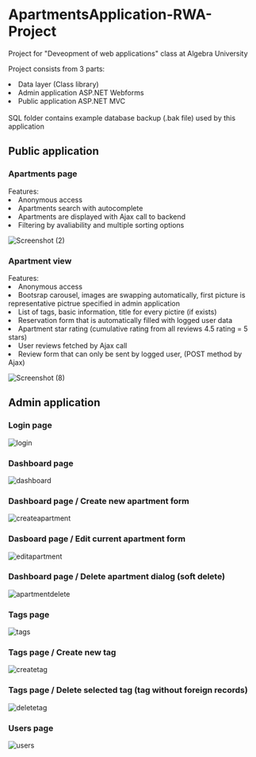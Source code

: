 # ApartmentsApplication-RWA-Project
Project for "Deveopment of web applications" class at Algebra University

Project consists from 3 parts:
  <li>Data layer (Class library)</li>
  <li>Admin application ASP.NET Webforms</li>
  <li>Public application ASP.NET MVC</li>
  
  </br>
 SQL folder contains example database backup (.bak file) used by this application
  
  <h2>Public application</h2>
  </hr>
  
  <h3>Apartments page</h3>
  Features:
  <li>Anonymous access</li>
  <li>Apartments search with autocomplete</li>
  <li>Apartments are displayed with Ajax call to backend</li>
  <li>Filtering by avaliability and multiple sorting options</li>
  
  
  
  ![Screenshot (2)](https://user-images.githubusercontent.com/67825601/176955088-d8b4377e-8203-4071-9de4-5656a458282b.png)

  <h3>Apartment view</h3>
  Features:
  <li>Anonymous access</li>
  <li>Bootsrap carousel, images are swapping automatically, first picture is representative pictrue specified in admin application</li>
  <li>List of tags, basic information, title for every pictire (if exists)</li>
  <li>Reservation form that is automatically filled with logged user data</li>
  <li>Apartment star rating (cumulative rating from all reviews 4.5 rating = 5 stars)</li>
  <li>User reviews fetched by Ajax call</li>
  <li>Review form that can only be sent by logged user, (POST method by Ajax)</li>
  
  ![Screenshot (8)](https://user-images.githubusercontent.com/67825601/176955513-59415d7e-9997-4708-b14b-8225e8288ede.png)

  
  <h2>Admin application</h2>
  </hr>
 <h3>Login page</h3>
 
  ![login](https://user-images.githubusercontent.com/67825601/173871726-f4c2a086-341b-4abc-8abf-329002a1dbc8.png)

  <h3>Dashboard page</h3>
  
  ![dashboard](https://user-images.githubusercontent.com/67825601/173867409-a6c46742-dda3-4c36-996a-4ff179b68e95.png)
  
  <h3>Dashboard page / Create new apartment form</h3>
  
![createapartment](https://user-images.githubusercontent.com/67825601/173867965-6c05ac01-474e-4f18-9d25-65d31690f556.png)

  <h3>Dasboard page / Edit current apartment form</h3>
  
  ![editapartment](https://user-images.githubusercontent.com/67825601/173869822-259fbc62-df43-4b9b-9b19-8faac96cbe19.png)

<h3>Dashboard page / Delete apartment dialog (soft delete)</h3>

![apartmentdelete](https://user-images.githubusercontent.com/67825601/173870386-3597e73c-8e97-41ae-9a2b-2c9865f403e5.png)

  <h3>Tags page</h3>
  
  ![tags](https://user-images.githubusercontent.com/67825601/173870764-13d5e42a-3495-4f23-8eeb-704e4af57eb5.png)

  <h3>Tags page / Create new tag</h3>
  
  ![createtag](https://user-images.githubusercontent.com/67825601/173871210-b4212974-b181-4848-9ea9-cd7008527732.png)
  
  <h3>Tags page / Delete selected tag (tag without foreign records)</h3>
  
  ![deletetag](https://user-images.githubusercontent.com/67825601/173871523-b60dab6d-2241-4cd2-ac53-01c329f7ec09.png)

<h3>Users page</h3>

![users](https://user-images.githubusercontent.com/67825601/173872222-061923eb-0680-4fa2-b369-dbed0ac8ad21.png)

